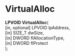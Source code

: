 # VirtualAlloc

__LPVOID VirtualAlloc__(   
   [in, optional] LPVOID lpAddress,   
   [in]           SIZE_T dwSize,   
   [in]           DWORD  flAllocationType,   
   [in]           DWORD  flProtect                                                                                                      
);                                             
                                                                                                   
